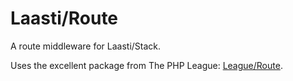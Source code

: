 # Laasti/Route

A route middleware for Laasti/Stack.

Uses the excellent package from The PHP League: [League/Route](https://github.com/thephpleague/route).
